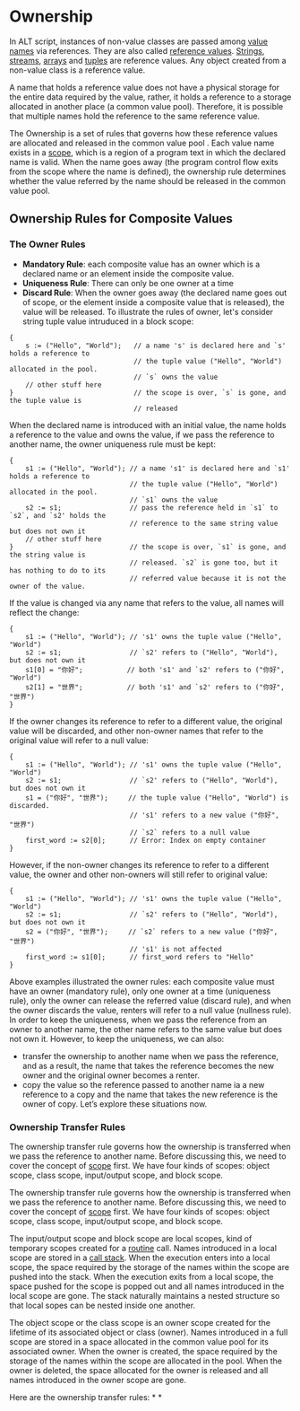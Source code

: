 # Ownership
In ALT script, instances of non-value classes are passed among [value names](Names.md) via references. They are also called [reference values](https://en.wikipedia.org/wiki/Reference_(computer_science)). [Strings](String.md), [streams](Stream.md), [arrays](Array.md) and [tuples](Tuple.md) are  reference values. Any object created from a non-value class is a reference value.

A name that holds a reference value does not have a physical storage for the entire data required by the value, rather, it holds a reference to a storage allocated in another place (a common value pool). Therefore, it is possible that multiple names hold the reference to the same reference value.

The Ownership is a set of rules that governs how these reference values are allocated and released in the common value pool . Each value name  exists in a [scope](Scopes.md), which is a region of a program text in which the declared name is valid. When the name goes away (the program control flow exits from the scope where the name is defined), the ownership rule determines whether the value referred by the name should be released in the common value pool.

## Ownership Rules for Composite Values

### The Owner Rules
* **Mandatory Rule**: each composite value has an owner which is a declared name or an element inside the composite value.
* **Uniqueness Rule**: There can only be one owner at a time
* **Discard Rule**: When the owner goes away (the declared name goes out of scope, or the element inside a composite value that is released),  the value will be released. 
To illustrate the rules of owner, let's consider string tuple value intruduced in a block scope:
```altscript
{
    s := ("Hello", "World");   // a name 's' is declared here and `s' holds a reference to
                               // the tuple value ("Hello", "World") allocated in the pool.
                               // `s` owns the value
    // other stuff here
}                              // the scope is over, `s` is gone, and the tuple value is
                               // released
```
When the declared name is introduced with an initial value, the name holds a reference to the value and owns the value, if we pass the reference to another name, the owner uniqueness rule must be kept: 
```altscript
{
    s1 := ("Hello", "World"); // a name 's1' is declared here and `s1' holds a reference to
                              // the tuple value ("Hello", "World") allocated in the pool.
                              // `s1` owns the value
    s2 := s1;                 // pass the reference held in `s1` to `s2`, and `s2' holds the
                              // reference to the same string value but does not own it
    // other stuff here
}                             // the scope is over, `s1` is gone, and the string value is
                              // released. `s2` is gone too, but it has nothing to do to its
                              // referred value because it is not the owner of the value.
```
If the value is changed via any name that refers to the value, all names will reflect the change:
```altscript
{
    s1 := ("Hello", "World"); // 's1' owns the tuple value ("Hello", "World")
    s2 := s1;                 // `s2' refers to ("Hello", "World"), but does not own it
    s1[0] = "你好";           // both 's1' and `s2' refers to ("你好", "World")
    s2[1] = "世界";           // both 's1' and `s2' refers to ("你好", "世界")
} 
```
If the owner changes its reference to refer to a different value, the original value will be discarded, and other non-owner names that refer to the original value will refer to a null value:
```altscript
{
    s1 := ("Hello", "World"); // 's1' owns the tuple value ("Hello", "World")
    s2 := s1;                 // `s2' refers to ("Hello", "World"), but does not own it
    s1 = ("你好", "世界");     // the tuple value ("Hello", "World") is discarded.
                              // 's1' refers to a new value ("你好", "世界")
                              // `s2` refers to a null value
    first_word := s2[0];      // Error: Index on empty container
} 
```
However, if the non-owner changes its reference to refer to a different value, the owner and other non-owners will still refer to original value:
```altscript
{
    s1 := ("Hello", "World"); // 's1' owns the tuple value ("Hello", "World")
    s2 := s1;                 // `s2' refers to ("Hello", "World"), but does not own it
    s2 = ("你好", "世界");     // `s2` refers to a new value ("你好", "世界")
                              // 's1' is not affected
    first_word := s1[0];      // first_word refers to "Hello"
} 
```
Above examples illustrated the owner rules: each composite value must have an owner (mandatory rule), only one owner at a time (uniqueness rule), only the owner can release the referred value (discard rule), and when the owner discards the value, renters will refer to a null value (nullness rule). In order to keep the uniqueness, when we pass the reference from an owner to another name, the other name refers to the same value but does not own it. However, to keep the uniqueness, we can also:
* transfer the ownership to another name when we pass the reference, and as a result, the name that takes the reference becomes the new owner and the original owner becomes a renter.
* copy the value so the reference passed to another name ia a new reference to a copy and the name that takes the new reference is the owner of copy.
Let’s explore these situations now.

### Ownership Transfer Rules

The ownership transfer rule governs how the ownership is transferred when we pass the reference to another name. Before discussing this, we need to cover the concept of [scope](Scopes.md) first. We have four kinds of scopes: object scope, class scope, input/output scope, and block scope.

The ownership transfer rule governs how the ownership is transferred when we pass the reference to another name. Before discussing this, we need to cover the concept of [scope](Scopes.md) first. We have four kinds of scopes: object scope, class scope, input/output scope, and block scope.

The input/output scope and block scope are local scopes, kind of temporary scopes created for a [routine](Routines.md) call. Names introduced in a local scope are stored in a [call stack](https://en.wikipedia.org/wiki/Call_stack). When the execution enters into a local scope, the space required by the storage of the names within the scope are pushed into the stack. When the execution exits from a local scope, the space pushed for the scope is popped out and all names introduced in the local scope are gone. The stack naturally maintains a nested structure so that local sopes can be nested inside one another.

The object scope or the class scope is an owner scope created for the lifetime of its associated object or class (owner). Names introduced in a full scope are stored in a space allocated in the common value pool for its associated owner. When the owner is created, the space required by the storage of the names within the scope are allocated in the pool. When the owner is deleted, the space allocated for the owner is released and all names introduced in the owner scope are gone.

Here are the ownership transfer rules:
* 
* 



